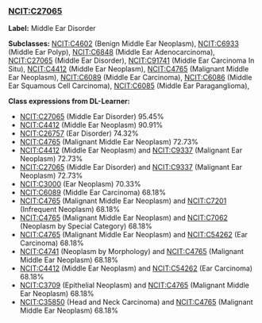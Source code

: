 
### [NCIT:C27065](http://purl.obolibrary.org/obo/NCIT_C27065)
**Label:** Middle Ear Disorder

**Subclasses:** [NCIT:C4602](http://purl.obolibrary.org/obo/NCIT_C4602) (Benign Middle Ear Neoplasm), [NCIT:C6933](http://purl.obolibrary.org/obo/NCIT_C6933) (Middle Ear Polyp), [NCIT:C6848](http://purl.obolibrary.org/obo/NCIT_C6848) (Middle Ear Adenocarcinoma), [NCIT:C27065](http://purl.obolibrary.org/obo/NCIT_C27065) (Middle Ear Disorder), [NCIT:C91741](http://purl.obolibrary.org/obo/NCIT_C91741) (Middle Ear Carcinoma In Situ), [NCIT:C4412](http://purl.obolibrary.org/obo/NCIT_C4412) (Middle Ear Neoplasm), [NCIT:C4765](http://purl.obolibrary.org/obo/NCIT_C4765) (Malignant Middle Ear Neoplasm), [NCIT:C6089](http://purl.obolibrary.org/obo/NCIT_C6089) (Middle Ear Carcinoma), [NCIT:C6086](http://purl.obolibrary.org/obo/NCIT_C6086) (Middle Ear Squamous Cell Carcinoma), [NCIT:C6085](http://purl.obolibrary.org/obo/NCIT_C6085) (Middle Ear Paraganglioma), 

**Class expressions from DL-Learner:**

- [NCIT:C27065](http://purl.obolibrary.org/obo/NCIT_C27065) (Middle Ear Disorder) 95.45%
- [NCIT:C4412](http://purl.obolibrary.org/obo/NCIT_C4412) (Middle Ear Neoplasm) 90.91%
- [NCIT:C26757](http://purl.obolibrary.org/obo/NCIT_C26757) (Ear Disorder) 74.32%
- [NCIT:C4765](http://purl.obolibrary.org/obo/NCIT_C4765) (Malignant Middle Ear Neoplasm) 72.73%
- [NCIT:C4412](http://purl.obolibrary.org/obo/NCIT_C4412) (Middle Ear Neoplasm) and [NCIT:C9337](http://purl.obolibrary.org/obo/NCIT_C9337) (Malignant Ear Neoplasm) 72.73%
- [NCIT:C27065](http://purl.obolibrary.org/obo/NCIT_C27065) (Middle Ear Disorder) and [NCIT:C9337](http://purl.obolibrary.org/obo/NCIT_C9337) (Malignant Ear Neoplasm) 72.73%
- [NCIT:C3000](http://purl.obolibrary.org/obo/NCIT_C3000) (Ear Neoplasm) 70.33%
- [NCIT:C6089](http://purl.obolibrary.org/obo/NCIT_C6089) (Middle Ear Carcinoma) 68.18%
- [NCIT:C4765](http://purl.obolibrary.org/obo/NCIT_C4765) (Malignant Middle Ear Neoplasm) and [NCIT:C7201](http://purl.obolibrary.org/obo/NCIT_C7201) (Infrequent Neoplasm) 68.18%
- [NCIT:C4765](http://purl.obolibrary.org/obo/NCIT_C4765) (Malignant Middle Ear Neoplasm) and [NCIT:C7062](http://purl.obolibrary.org/obo/NCIT_C7062) (Neoplasm by Special Category) 68.18%
- [NCIT:C4765](http://purl.obolibrary.org/obo/NCIT_C4765) (Malignant Middle Ear Neoplasm) and [NCIT:C54262](http://purl.obolibrary.org/obo/NCIT_C54262) (Ear Carcinoma) 68.18%
- [NCIT:C4741](http://purl.obolibrary.org/obo/NCIT_C4741) (Neoplasm by Morphology) and [NCIT:C4765](http://purl.obolibrary.org/obo/NCIT_C4765) (Malignant Middle Ear Neoplasm) 68.18%
- [NCIT:C4412](http://purl.obolibrary.org/obo/NCIT_C4412) (Middle Ear Neoplasm) and [NCIT:C54262](http://purl.obolibrary.org/obo/NCIT_C54262) (Ear Carcinoma) 68.18%
- [NCIT:C3709](http://purl.obolibrary.org/obo/NCIT_C3709) (Epithelial Neoplasm) and [NCIT:C4765](http://purl.obolibrary.org/obo/NCIT_C4765) (Malignant Middle Ear Neoplasm) 68.18%
- [NCIT:C35850](http://purl.obolibrary.org/obo/NCIT_C35850) (Head and Neck Carcinoma) and [NCIT:C4765](http://purl.obolibrary.org/obo/NCIT_C4765) (Malignant Middle Ear Neoplasm) 68.18%


